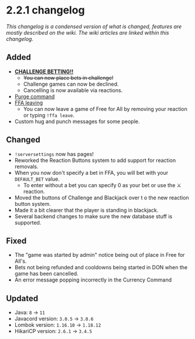 # 2.2.1 changelog
*This changelog is a condensed version of what is changed, features are mostly described on the wiki. The wiki articles are linked within this changelog.*

## Added
- [**CHALLENGE BETTING!!**](https://wiki.skuddbot.xyz/minigames/challenge#betting-system)
  - ~~You can now place bets in challenge!~~
  - Challenge games can now be declined.
  - Cancelling is now available via reactions.
- [Purge command](https://wiki.skuddbot.xyz/moderation-tools/purge)
- [FFA leaving](https://wiki.skuddbot.xyz/minigames/free-for-all#leaving-the-game)
  - You can now leave a game of Free for All by removing your reaction or typing `!ffa leave`.
- Custom hug and punch messages for some people.

## Changed
- `!serversettings` now has pages!
- Reworked the Reaction Buttons system to add support for reaction removals.
- When you now don't specify a bet in FFA, you will bet with your `DEFAULT_BET` value.
  - To enter without a bet you can specify 0 as your bet or use the :crossed_swords: reaction.
- Moved the buttons of Challenge and Blackjack over t o the new reaction button system.
- Made it a bit clearer that the player is standing in blackjack.
- Several backend changes to make sure the new database stuff is supported.

## Fixed
- The "game was started by admin" notice being out of place in Free for All's.
- Bets not being refunded and cooldowns being started in DON when the game has been cancelled.
- An error message popping incorrectly in the Currency Command

## Updated
- Java: `8` -> `11`
- Javacord version: `3.0.5` -> `3.0.6`
- Lombok version: `1.16.10` -> `1.18.12`
- HikariCP version: `2.6.1` -> `3.4.5`
